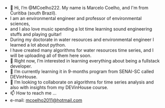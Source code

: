 - 👋 Hi, I’m @MCoelho222. My name is Marcelo Coelho, and I'm from Curitiba (south Brazil). 
- I am an environmental engineer and professor of environmental sciences, 
- and I also love music spending a lot time learning sound engineering stuffs and playing guitar! 
- During my doctorate in water resources and environmental engineer I learned a lot about python. 
- I have created many algorithms for water resources time series, and I will be uploading all of them here soon.
- 👀 Right now, I’m interested in learning everything about being a fullstack developer.
- 🌱 I’m currently learning it in 9-months program from SENAI-SC called DEVinHouse.
- 💞️ I’m looking to collaborate on algorithms for time series analysis and also with insights from my DEVinHouse course. 
- 📫 How to reach me ...
- e-mail: mcoelho2011@hotmail.com

<!---
MCoelho222/MCoelho222 is a ✨ special ✨ repository because its `README.md` (this file) appears on your GitHub profile.
You can click the Preview link to take a look at your changes.
--->
